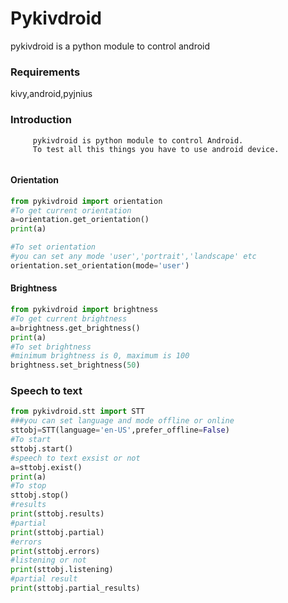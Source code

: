 # Pykivdroid
pykivdroid is a python module to control android

### Requirements
  kivy,android,pyjnius
  

### Introduction
```
     pykivdroid is python module to control Android.
     To test all this things you have to use android device.
      

```
#### Orientation
```python
from pykivdroid import orientation
#To get current orientation
a=orientation.get_orientation()
print(a)

#To set orientation 
#you can set any mode 'user','portrait','landscape' etc
orientation.set_orientation(mode='user')

```
   

#### Brightness
```python
from pykivdroid import brightness
#To get current brightness
a=brightness.get_brightness()
print(a)
#To set brightness
#minimum brightness is 0, maximum is 100
brightness.set_brightness(50)
```
### Speech to text
```python
from pykivdroid.stt import STT
###you can set language and mode offline or online 
sttobj=STT(language='en-US',prefer_offline=False)
#To start
sttobj.start()
#speech to text exsist or not 
a=sttobj.exist()
print(a)
#To stop
sttobj.stop()
#results
print(sttobj.results)
#partial
print(sttobj.partial)
#errors
print(sttobj.errors)
#listening or not
print(sttobj.listening)
#partial result
print(sttobj.partial_results)

```